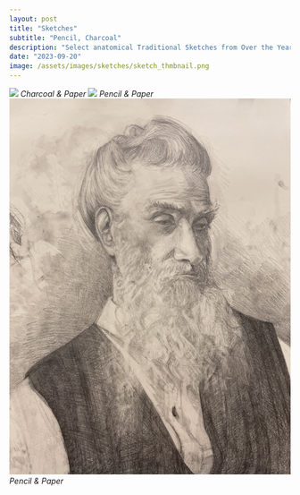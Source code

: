 ```yaml
---
layout: post
title: "Sketches"
subtitle: "Pencil, Charcoal"
description: "Select anatomical Traditional Sketches from Over the Years."
date: "2023-09-20"
image: /assets/images/sketches/sketch_thmbnail.png
---
```

![](/assets/images/sketches/image_67154177.JPG)
*Charcoal & Paper*
![](/assets/images/sketches/image_67205121.JPG)
*Pencil & Paper*
![](/assets/images/sketches/IMG_1078.jpg)
*Pencil & Paper*
